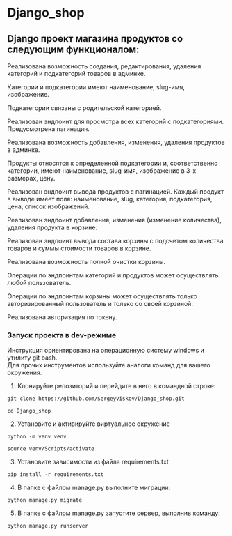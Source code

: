 # Django_shop

## Django проект магазина продуктов со следующим функционалом:
Реализована возможность создания, редактирования, удаления категорий и подкатегорий товаров в админке.

Категории и подкатегории имеют наименование, slug-имя, изображение.

Подкатегории связаны с родительской категорией.

Реализован эндпоинт для просмотра всех категорий с подкатегориями. Предусмотрена пагинация.

Реализована возможность добавления, изменения, удаления продуктов в админке.

Продукты относятся к определенной подкатегории и, соответственно категории, имеют наименование, slug-имя, изображение в 3-х размерах, цену.

Реализован эндпоинт вывода продуктов с пагинацией. Каждый продукт в выводе имеет поля: наименование, slug, категория, подкатегория, цена, список изображений.

Реализован эндпоинт добавления, изменения (изменение количества), удаления продукта в корзине.

Реализован эндпоинт вывода состава корзины с подсчетом количества товаров и суммы стоимости товаров в корзине.

Реализована возможность полной очистки корзины.

Операции по эндпоинтам категорий и продуктов может осуществлять любой пользователь.

Операции по эндпоинтам корзины может осуществлять только авторизированный пользователь и только со своей корзиной.

Реализована авторизация по токену.

### **Запуск проекта в dev-режиме**
Инструкция ориентирована на операционную систему windows и утилиту git bash.<br/>
Для прочих инструментов используйте аналоги команд для вашего окружения.

1. Клонируйте репозиторий и перейдите в него в командной строке:

```
git clone https://github.com/SergeyViskov/Django_shop.git
```

```
cd Django_shop
```

2. Установите и активируйте виртуальное окружение
```
python -m venv venv
``` 
```
source venv/Scripts/activate
```

3. Установите зависимости из файла requirements.txt
```
pip install -r requirements.txt
```

4. В папке с файлом manage.py выполните миграции:
```
python manage.py migrate
```

5. В папке с файлом manage.py запустите сервер, выполнив команду:
```
python manage.py runserver
```